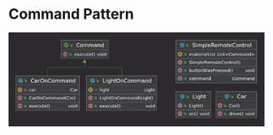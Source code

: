 # Command Pattern

<img src="https://raw.githubusercontent.com/emrygun/java-design-patterns/main/command_pattern/uml.png" />
